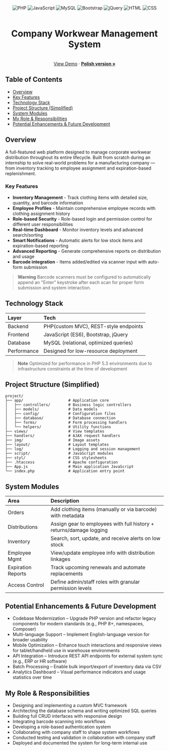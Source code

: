 <div align="center">
  <img alt="PHP" src="https://img.shields.io/badge/PHP-777BB4.svg?style=for-the-badge&logo=PHP&logoColor=white">
  <img alt="JavaScript" src="https://img.shields.io/badge/JavaScript-F7DF1E.svg?style=for-the-badge&logo=JavaScript&logoColor=black">
  <img alt="MySQL" src="https://img.shields.io/badge/MySQL-4479A1.svg?style=for-the-badge&logo=MySQL&logoColor=white">
  <img alt="Bootstrap" src="https://img.shields.io/badge/Bootstrap-7952B3.svg?style=for-the-badge&logo=Bootstrap&logoColor=white">
  <img alt="jQuery" src="https://img.shields.io/badge/jQuery-0769AD.svg?style=for-the-badge&logo=jQuery&logoColor=white">
  <img alt="HTML" src="https://img.shields.io/badge/HTML5-E34F26.svg?style=for-the-badge&logo=HTML5&logoColor=white">
  <img alt="CSS" src="https://img.shields.io/badge/CSS3-1572B6.svg?style=for-the-badge&logo=CSS3&logoColor=white">
</div>

<br />
<div align="center">
  <h1 align="center">Company Workwear Management System</h3>
  <p align="center">
    <br />
    <a href="https://company-clothing-management-system.ct.ws/log/logowanie.php?i=1">View Demo</a>
    &middot;
    <a href=""><strong>Polish version »</strong></a>
  </p>
</div>

## Table of Contents
- [Overview](#overview)
- [Key Features](#key-features)
- [Technology Stack](#technology-stack)
- [Project Structure (Simplified)](#project-structure-simplified)
- [System Modules](#system-modules)
- [My Role & Responsibilities](#my-role--responsibilities)
- [Potential Enhancements & Future Development](#potential-enhancements--future-development)


##  Overview

A full-featured web platform designed to manage corporate workwear distribution throughout its entire lifecycle. Built from scratch during an internship to solve real-world problems for a manufacturing company — from inventory tracking to employee assignment and expiration-based replenishment.

###  Key Features

- **Inventory Management** - Track clothing items with detailed size, quantity, and barcode information
- **Employee Profiles** - Maintain comprehensive employee records with clothing assignment history
- **Role-based Security** - Role-based login and permission control for different user responsibilities
- **Real-time Dashboard** - Monitor inventory levels and advanced search/sorting
- **Smart Notifications** - Automatic alerts for low stock items and expiration-based reporting
- **Advanced Reporting** - Generate comprehensive reports on distribution and usage
- **Barcode integration** - Items added/edited via scanner input with auto-form submission
> **Warning**
> Barcode scanners must be configured to automatically append an "Enter" keystroke after each scan for proper form submission and system interaction.

##  Technology Stack

|Layer|Tech|
|:-|:-|
|Backend|PHP(custom MVC), REST-style endpoints|
|Frontend|JavaScript (ES6), Bootstrap, jQuery|
|Database|MySQL (relational, optimized queries)|
|Performance|Designed for low-resource deployment|
> **Note**
> Optimized for performance in PHP 5.3 environments due to infrastructure constraints at the time of development


##  Project Structure (Simplified)

```
project/
├── app/                    # Application core
│   ├── controllers/        # Business logic controllers
│   ├── models/             # Data models
│   ├── config/             # Configuration files
│   ├── database/           # Database connection 
│   ├── forms/              # Form processing handlers
│   └── helpers/            # Utility functions
├── views/                  # View templates
├── handlers/               # AJAX request handlers
├── img/                    # Image assets
├── layout/                 # Layout templates
├── log/                    # Logging and session management
├── script/                 # JavaScript modules
├── styl/                   # CSS stylesheets
├── .htaccess               # Apache configuration
├── App.js                  # Main application JavaScript
└── index.php               # Application entry point
```

##  System Modules

|Area|Description|
|:-|:-|
|Orders|Add clothing items (manually or via barcode) with metadata|
|Distributions|Assign gear to employees with full history + returns/damage logging|
|Inventory|Search, sort, update, and receive alerts on low stock|
|Employee Mgmt|View/update employee info with distribution linkages|
|Expiration Reports|Track upcoming renewals and automate replacements|
|Access Control|Define admin/staff roles with granular permission levels|

## Potential Enhancements & Future Development

- Codebase Modernization – Upgrade PHP version and refactor legacy components for modern standards (e.g., PHP 8+, namespaces, Composer)
- Multi-language Support – Implement English-language version for broader usability
- Mobile Optimization – Enhance touch interactions and responsive views for tablet/handheld use in warehouse environments
- API Integration – Introduce REST API endpoints for external system sync (e.g., ERP or HR software)
- Batch Processing – Enable bulk import/export of inventory data via CSV 
- Analytics Dashboard – Visual performance indicators and usage statistics over time

## My Role & Responsibilities

- Designing and implementing a custom MVC framework
- Architecting the database schema and writing optimized SQL queries
- Building full CRUD interfaces with responsive design
- Integrating barcode scanning into workflows
- Developing a role-based authentication system
- Collaborating with company staff to shape system workflows
- Conducted testing and validation in collaboration with company staff
- Deployed and documented the system for long-term internal use


